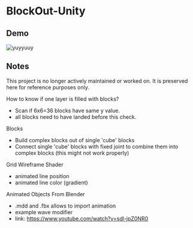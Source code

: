# BlockOut-Unity

## Demo

![yuyyuuy](https://github.com/ForeignGods/BlockOut-Unity/assets/78089013/3ba8a320-199d-4718-811f-c570477b143d)

## Notes

This project is no longer actively maintained or worked on. It is preserved here for reference purposes only.

How to know if one layer is filled with blocks?
* Scan if 6x6=36 blocks have same y value.
* all blocks need to have landed before this check.

Blocks
* Build complex blocks out of single 'cube' blocks
* Connect single 'cube' blocks with fixed joint to combine them into complex blocks (this might not work properly)

Grid Wireframe Shader
* animated line position
* animated line color (gradient)

Animated Objects From Blender
* .mdd and .fbx allows to import animation
* example wave modifier
* link: https://www.youtube.com/watch?v=sdl-jpZ0NR0
